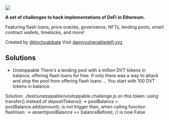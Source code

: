 ![](cover.png)

**A set of challenges to hack implementations of DeFi in Ethereum.**

Featuring flash loans, price oracles, governance, NFTs, lending pools, smart contract wallets, timelocks, and more!

Created by [@tinchoabbate](https://twitter.com/tinchoabbate)
Visit [damnvulnerabledefi.xyz](https://damnvulnerabledefi.xyz)

## Solutions

* Unstoppable 
There's a lending pool with a million DVT tokens in balance, offering flash loans for free.
If only there was a way to attack and stop the pool from offering flash loans ...
You start with 100 DVT tokens in balance.

Solution: ./test/unstoppable/unstoppable.challenge.js
on this.token:
using transfer() instead of depositTokens() 
-> poolBalance = poolBalance.add(amount); is not trigger
then, when calling function flashloan:
-> assert(poolBalance == balanceBefore); // is now False
